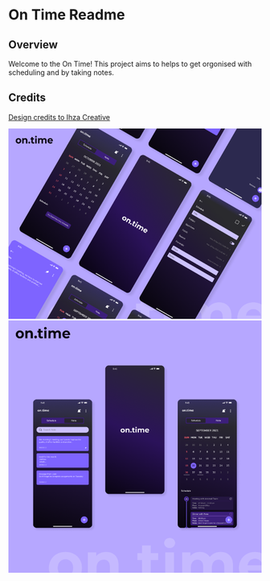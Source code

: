 # On Time Readme

## Overview

Welcome to the On Time! This project aims to helps to get orgonised with scheduling and by taking notes.

## Credits

[Design credits to Ihza Creative](https://www.figma.com/@ihzacreative)

![Design credits to Ihza Creative](assets/readme.png)
![Design credits to Ihza Creative](assets/readme2.png)
